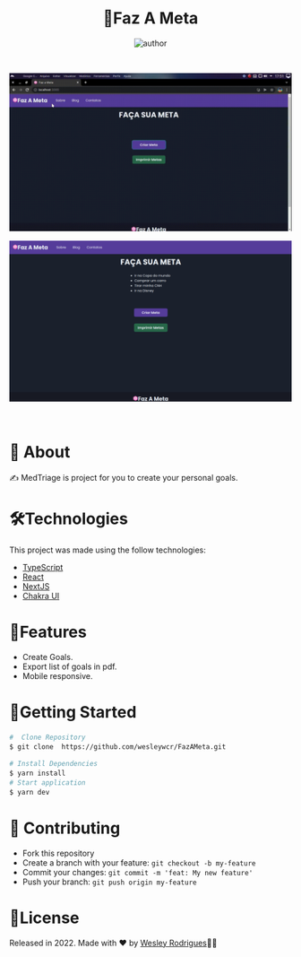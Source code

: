 <h1 align="center"> <strong>🎯Faz A Meta</strong></h1>

<p align="center">
<img alt="author" src="https://img.shields.io/static/v1?label=WesleyRodrigues&message=Author&color=240b36&labelColor=000000">
</p>

<br />

<p align="center"><img src=".github/FazAMeta.gif?raw=true"/>
<br />
<p align="center"><img src=".github/telainicial.png"/></p>
<br/>

# 📕 About
 ✍️ MedTriage is project for you to create your personal goals.
</br>

# 🛠️Technologies 

This project was made using the follow technologies:

- [TypeScript](https://www.typescriptlang.org/)
- [React](https://reactjs.org)
- [NextJS](https://nextjs.org/)
- [Chakra UI](https://chakra-ui.com/)


# 🚀Features


* Create Goals.
* Export list of goals in pdf.
* Mobile responsive.


# 🏃Getting Started
```sh
#  Clone Repository
$ git clone  https://github.com/wesleywcr/FazAMeta.git
```
```sh
# Install Dependencies
$ yarn install
# Start application
$ yarn dev
```

# 🤝 Contributing

- Fork this repository
- Create a branch with your feature: `git checkout -b my-feature`
- Commit your changes: `git commit -m 'feat: My new feature'`
- Push your branch: `git push origin my-feature`

# 📝License

Released in 2022.
Made with ❤️ by [Wesley Rodrigues](https://github.com/wesleywcr)🤙👊
